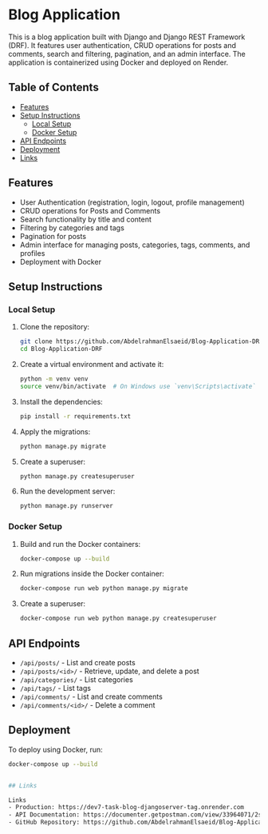 # Blog Application

This is a blog application built with Django and Django REST Framework (DRF). It features user authentication, CRUD operations for posts and comments, search and filtering, pagination, and an admin interface. The application is containerized using Docker and deployed on Render.

## Table of Contents

- [Features](#features)
- [Setup Instructions](#setup-instructions)
  - [Local Setup](#local-setup)
  - [Docker Setup](#docker-setup)
- [API Endpoints](#api-endpoints)
- [Deployment](#deployment)
- [Links](#links)

## Features

- User Authentication (registration, login, logout, profile management)
- CRUD operations for Posts and Comments
- Search functionality by title and content
- Filtering by categories and tags
- Pagination for posts
- Admin interface for managing posts, categories, tags, comments, and profiles
- Deployment with Docker

## Setup Instructions

### Local Setup

1. Clone the repository:
    ```bash
    git clone https://github.com/AbdelrahmanElsaeid/Blog-Application-DRF.git
    cd Blog-Application-DRF
    ```
2. Create a virtual environment and activate it:
    ```bash
    python -m venv venv
    source venv/bin/activate  # On Windows use `venv\Scripts\activate`
    ```
3. Install the dependencies:
    ```bash
    pip install -r requirements.txt
    ```
4. Apply the migrations:
    ```bash
    python manage.py migrate
    ```
5. Create a superuser:
    ```bash
    python manage.py createsuperuser
    ```
6. Run the development server:
    ```bash
    python manage.py runserver
    ```

### Docker Setup

1. Build and run the Docker containers:
    ```bash
    docker-compose up --build
    ```
2. Run migrations inside the Docker container:
    ```bash
    docker-compose run web python manage.py migrate
    ```
3. Create a superuser:
    ```bash
    docker-compose run web python manage.py createsuperuser
    ```

## API Endpoints

- `/api/posts/` - List and create posts
- `/api/posts/<id>/` - Retrieve, update, and delete a post
- `/api/categories/` - List categories
- `/api/tags/` - List tags
- `/api/comments/` - List and create comments
- `/api/comments/<id>/` - Delete a comment

## Deployment

To deploy using Docker, run:
```bash
docker-compose up --build


## Links

Links
- Production: https://dev7-task-blog-djangoserver-tag.onrender.com
- API Documentation: https://documenter.getpostman.com/view/33964071/2sA3XWbdFS
- GitHub Repository: https://github.com/AbdelrahmanElsaeid/Blog-Application-DRF/
